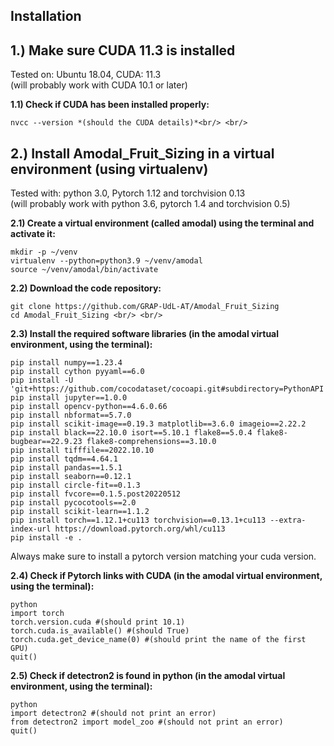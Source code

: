 ## Installation

## 1.) Make sure CUDA 11.3 is installed
Tested on: Ubuntu 18.04, CUDA: 11.3<br/> 
(will probably work with CUDA 10.1 or later)</br>

**1.1) Check if CUDA has been installed properly:**
```
nvcc --version *(should the CUDA details)*<br/> <br/>
```

## 2.) Install Amodal_Fruit_Sizing in a virtual environment (using virtualenv)
Tested with: python 3.0, Pytorch 1.12 and torchvision 0.13<br/>
(will probably work with python 3.6, pytorch 1.4 and torchvision 0.5)<br/>

**2.1) Create a virtual environment (called __amodal__) using the terminal and activate it:**
```
mkdir -p ~/venv
virtualenv --python=python3.9 ~/venv/amodal
source ~/venv/amodal/bin/activate
```

**2.2) Download the code repository:**
```
git clone https://github.com/GRAP-UdL-AT/Amodal_Fruit_Sizing
cd Amodal_Fruit_Sizing <br/> <br/>
```

**2.3) Install the required software libraries (in the __amodal__ virtual environment, using the terminal):**
```
pip install numpy==1.23.4
pip install cython pyyaml==6.0
pip install -U 'git+https://github.com/cocodataset/cocoapi.git#subdirectory=PythonAPI'
pip install jupyter==1.0.0
pip install opencv-python==4.6.0.66
pip install nbformat==5.7.0
pip install scikit-image==0.19.3 matplotlib==3.6.0 imageio==2.22.2
pip install black==22.10.0 isort==5.10.1 flake8==5.0.4 flake8-bugbear==22.9.23 flake8-comprehensions==3.10.0
pip install tifffile==2022.10.10
pip install tqdm==4.64.1 
pip install pandas==1.5.1
pip install seaborn==0.12.1 
pip install circle-fit==0.1.3
pip install fvcore==0.1.5.post20220512
pip install pycocotools==2.0
pip install scikit-learn==1.1.2
pip install torch==1.12.1+cu113 torchvision==0.13.1+cu113 --extra-index-url https://download.pytorch.org/whl/cu113
pip install -e . 
```
Always make sure to install a pytorch version matching your cuda version.<br/>

**2.4) Check if Pytorch links with CUDA (in the __amodal__ virtual environment, using the terminal):**
``` 
python
import torch
torch.version.cuda #(should print 10.1)
torch.cuda.is_available() #(should True)
torch.cuda.get_device_name(0) #(should print the name of the first GPU)
quit()
```

**2.5) Check if detectron2 is found in python (in the amodal virtual environment, using the terminal):**
```
python
import detectron2 #(should not print an error)
from detectron2 import model_zoo #(should not print an error)
quit()
```
